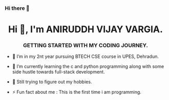 ### Hi there 👋

<h1 align="center">Hi 👋, I'm ANIRUDDH VIJAY VARGIA.</h1>
<h3 align="center">GETTING STARTED WITH MY CODING JOURNEY.</h3>

- 🔭 I’m in my 2nt year pursuing BTECH CSE course in UPES, Dehradun.
- 🌱 I’m currently learning the c and python programming along with some side hustle towards full-stack development.
- 💬 Still trying to figure out my hobbies.

- ⚡ Fun fact about me :   This is the first time i am programming.

